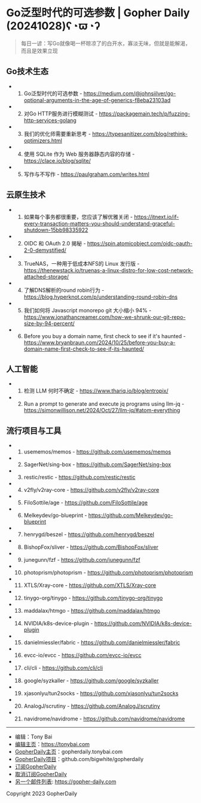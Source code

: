 # Go泛型时代的可选参数 | Gopher Daily (20241028)ʕ◔ϖ◔ʔ

>每日一谚：写Go就像喝一杯晾凉了的白开水，寡淡无味，但就是能解渴，而且是效果立现

## Go技术生态


- 1. Go泛型时代的可选参数 - https://medium.com/@johnsiilver/go-optional-arguments-in-the-age-of-generics-f8eba23103ad

- 2. 对Go HTTP服务进行模糊测试 - https://packagemain.tech/p/fuzzing-http-services-golang

- 3. 我们的优化师需要重新思考 - https://typesanitizer.com/blog/rethink-optimizers.html

- 4. 使用 SQLite 作为 Web 服务器静态内容的存储 - https://clace.io/blog/sqlite/

- 5. 写作与不写作 - https://paulgraham.com/writes.html


## 云原生技术


- 1. 如果每个事务都很重要，您应该了解优雅关闭 - https://itnext.io/if-every-transaction-matters-you-should-understand-graceful-shutdown-15bb98335922

- 2. OIDC 和 OAuth 2.0 揭秘 - https://spin.atomicobject.com/oidc-oauth-2-0-demystified/

- 3. TrueNAS，一种用于低成本NFS的 Linux 发行版 - https://thenewstack.io/truenas-a-linux-distro-for-low-cost-network-attached-storage/

- 4. 了解DNS解析的round robin行为 - https://blog.hyperknot.com/p/understanding-round-robin-dns

- 5. 我们如何将 Javascript monorepo git 大小缩小 94% - https://www.jonathancreamer.com/how-we-shrunk-our-git-repo-size-by-94-percent/

- 6. Before you buy a domain name, first check to see if it&#39;s haunted - https://www.bryanbraun.com/2024/10/25/before-you-buy-a-domain-name-first-check-to-see-if-its-haunted/


## 人工智能


- 1. 检测 LLM 何时不确定 - https://www.thariq.io/blog/entropix/

- 2. Run a prompt to generate and execute jq programs using llm-jq - https://simonwillison.net/2024/Oct/27/llm-jq/#atom-everything


## 流行项目与工具


- 1. usememos/memos - https://github.com/usememos/memos

- 2. SagerNet/sing-box - https://github.com/SagerNet/sing-box

- 3. restic/restic - https://github.com/restic/restic

- 4. v2fly/v2ray-core - https://github.com/v2fly/v2ray-core

- 5. FiloSottile/age - https://github.com/FiloSottile/age

- 6. Melkeydev/go-blueprint - https://github.com/Melkeydev/go-blueprint

- 7. henrygd/beszel - https://github.com/henrygd/beszel

- 8. BishopFox/sliver - https://github.com/BishopFox/sliver

- 9. junegunn/fzf - https://github.com/junegunn/fzf

- 10. photoprism/photoprism - https://github.com/photoprism/photoprism

- 11. XTLS/Xray-core - https://github.com/XTLS/Xray-core

- 12. tinygo-org/tinygo - https://github.com/tinygo-org/tinygo

- 13. maddalax/htmgo - https://github.com/maddalax/htmgo

- 14. NVIDIA/k8s-device-plugin - https://github.com/NVIDIA/k8s-device-plugin

- 15. danielmiessler/fabric - https://github.com/danielmiessler/fabric

- 16. evcc-io/evcc - https://github.com/evcc-io/evcc

- 17. cli/cli - https://github.com/cli/cli

- 18. google/syzkaller - https://github.com/google/syzkaller

- 19. xjasonlyu/tun2socks - https://github.com/xjasonlyu/tun2socks

- 20. AnalogJ/scrutiny - https://github.com/AnalogJ/scrutiny

- 21. navidrome/navidrome - https://github.com/navidrome/navidrome


----

- 编辑：Tony Bai
- [编辑主页](https://tonybai.com)：https://tonybai.com
- [GopherDaily主页](https://gopherdaily.tonybai.com)：gopherdaily.tonybai.com
- [GopherDaily项目](https://github.com/bigwhite/gopherdaily)：github.com/bigwhite/gopherdaily
- [订阅GopherDaily](https://gopherdaily.tonybai.com/subscribe)
- [取消订阅GopherDaily](https://gopherdaily.tonybai.com/unsubscribe)
- [另一个邮件列表](https://gopher-daily.com): https://gopher-daily.com

Copyright 2023 GopherDaily
